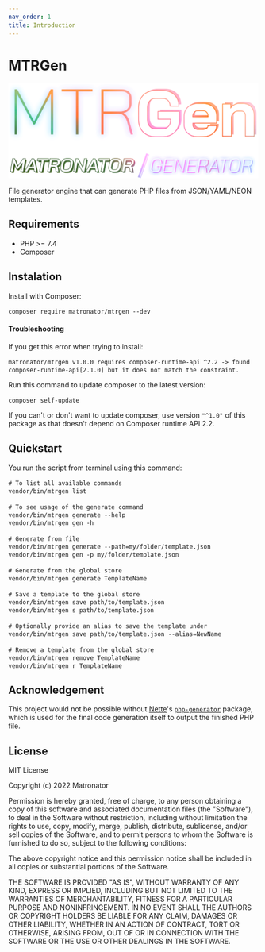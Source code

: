```yaml
---
nav_order: 1
title: Introduction
---
```


# MTRGen

![MTRGen Logo](assets/images/logo.png)

File generator engine that can generate PHP files from JSON/YAML/NEON templates.

## Requirements

- PHP >= 7.4
- Composer

## Instalation

Install with Composer:

```
composer require matronator/mtrgen --dev
```

#### Troubleshooting

If you get this error when trying to install:

```
matronator/mtrgen v1.0.0 requires composer-runtime-api ^2.2 -> found composer-runtime-api[2.1.0] but it does not match the constraint.
```

Run this command to update composer to the latest version:

```
composer self-update
```

If you can't or don't want to update composer, use version `"^1.0"` of this package as that doesn't depend on Composer runtime API 2.2.

## Quickstart

You run the script from terminal using this command:

```
# To list all available commands
vendor/bin/mtrgen list

# To see usage of the generate command
vendor/bin/mtrgen generate --help
vendor/bin/mtrgen gen -h

# Generate from file
vendor/bin/mtrgen generate --path=my/folder/template.json
vendor/bin/mtrgen gen -p my/folder/template.json

# Generate from the global store
vendor/bin/mtrgen generate TemplateName

# Save a template to the global store
vendor/bin/mtrgen save path/to/template.json
vendor/bin/mtrgen s path/to/template.json

# Optionally provide an alias to save the template under
vendor/bin/mtrgen save path/to/template.json --alias=NewName

# Remove a template from the global store
vendor/bin/mtrgen remove TemplateName
vendor/bin/mtrgen r TemplateName
```

## Acknowledgement

This project would not be possible without [Nette](https://nette.org)'s [`php-generator`](https://github.com/nette/php-generator) package, which is used for the final code generation itself to output the finished PHP file.

## License

MIT License

Copyright (c) 2022 Matronator

Permission is hereby granted, free of charge, to any person obtaining a copy of this software and associated documentation files (the "Software"), to deal in the Software without restriction, including without limitation the rights to use, copy, modify, merge, publish, distribute, sublicense, and/or sell copies of the Software, and to permit persons to whom the Software is furnished to do so, subject to the following conditions:

The above copyright notice and this permission notice shall be included in all copies or substantial portions of the Software.

THE SOFTWARE IS PROVIDED "AS IS", WITHOUT WARRANTY OF ANY KIND, EXPRESS OR IMPLIED, INCLUDING BUT NOT LIMITED TO THE WARRANTIES OF MERCHANTABILITY, FITNESS FOR A PARTICULAR PURPOSE AND NONINFRINGEMENT. IN NO EVENT SHALL THE AUTHORS OR COPYRIGHT HOLDERS BE LIABLE FOR ANY CLAIM, DAMAGES OR OTHER LIABILITY, WHETHER IN AN ACTION OF CONTRACT, TORT OR OTHERWISE, ARISING FROM, OUT OF OR IN CONNECTION WITH THE SOFTWARE OR THE USE OR OTHER DEALINGS IN THE SOFTWARE.
